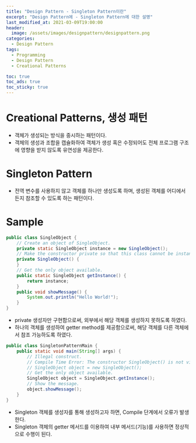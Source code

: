 ```yaml
---
title: "Design Pattern - Singleton Pattern이란"
excerpt: "Design Pattern에 - Singleton Pattern에 대한 설명"
last_modified_at: 2021-03-09T19:00:00
header:
  image: /assets/images/designpattern/designpattern.png
categories:
  - Design Pattern
tags:
  - Programming
  - Design Pattern
  - Creational Patterns

toc: true
toc_ads: true
toc_sticky: true
---
```

# Creational Patterns, 생성 패턴
- 객체가 생성되는 방식을 중시하는 패턴이다.
- 객체의 생성과 조합을 캡슐화하여 객체가 생성 혹은 수정되어도 전체 프로그램 구조에 영향을 받지 않도록 유연성을 제공한다.

# Singleton Pattern
- 전역 변수를 사용하지 않고 객체를 하나만 생성도록 하며, 생성된 객체를 어디에서든지 참조할 수 있도록 하는 패턴이다.

# Sample
```java
public class SingleObject {
	// Create an object of SingleObject.
	private static SingleObject instance = new SingleObject();
	// Make the constructor private so that this class cannot be instantiated.
	private SingleObject() {
	}
	// Get the only object available.
	public static SingleObject getInstance() {
		return instance;
	}
	public void showMessage() {
		System.out.println("Hello World!");
	}
}
```

- private 생성자만 구현함으로써, 외부에서 해당 객체를 생성하지 못하도록 하였다.
- 하나의 객체를 생성하여 getter method를 제공함으로써, 해당 객체를 다른 객체에서 참조 가능하도록 하였다.

```java
public class SingletonPatternMain {
	public static void main(String[] args) {
		// Illegal construct.
		// Compile Time Error: The constructor SingleObject() is not visible.
		// SingleObject object = new SingleObject();
		// Get the only object available.
		SingleObject object = SingleObject.getInstance();
		// Show the message.
		object.showMessage();
	}
}
```

- Singleton 객체를 생성자를 통해 생성하고자 하면, Compile 단계에서 오류가 발생한다.
- Singleton 객체의 getter 메서드를 이용하여 내부 메서드(기능)를 사용하면 정상적으로 수행이 된다.